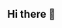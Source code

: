 ## Hi there 👋

<!--
**Can-demirbas/Can-demirbas** is a ✨ _special_ ✨ repository because its `README.md` (this file) appears on your GitHub profile.

Hi everyone!!! I am a junior mathmematics student at the Bilkent University.
